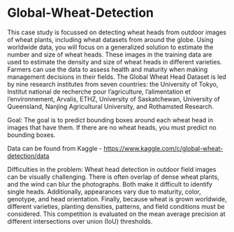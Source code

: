 # Global-Wheat-Detection
This case study is focussed on detecting wheat heads from outdoor images of
wheat plants, including wheat datasets from around the globe. Using worldwide
data, you will focus on a generalized solution to estimate the number and size of
wheat heads.
These images in the training data are used to estimate the density and size of
wheat heads in different varieties. Farmers can use the data to assess health and
maturity when making management decisions in their fields.
The Global Wheat Head Dataset is led by nine research institutes from seven
countries: the University of Tokyo, Institut national de recherche pour
l’agriculture, l’alimentation et l’environnement, Arvalis, ETHZ, University of
Saskatchewan, University of Queensland, Nanjing Agricultural University, and
Rothamsted Research.

Goal: The goal is to predict bounding boxes around each wheat head in images
that have them. If there are no wheat heads, you must predict no bounding
boxes.

Data can be found from Kaggle -
https://www.kaggle.com/c/global-wheat-detection/data

Difficulties in the problem:
Wheat head detection in outdoor field images can be visually challenging. There
is often overlap of dense wheat plants, and the wind can blur the photographs.
Both make it difficult to identify single heads.
Additionally, appearances vary due to maturity, color, genotype, and head
orientation. Finally, because wheat is grown worldwide, different varieties,
planting densities, patterns, and field conditions must be considered.
This competition is evaluated on the mean average precision at different
intersections over union (IoU) thresholds.
